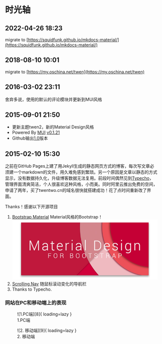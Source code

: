 # 时光轴

## **2022-04-26 18:23**

migrate to [https://squidfunk.github.io/mkdocs-material/](https://squidfunk.github.io/mkdocs-material/)

## **2018-08-10 10:01**

migrate to [https://my.oschina.net/twen](https://my.oschina.net/twen)

## **2016-03-02 23:11**

舍弃多说，使用的默认的评论模块并更新到MUI风格

## **2015-09-01 21:50**

- 更新主题twen2，新的Material Design风格
- Powered By [MUI][1] [v0.1.21][2]
- Github输出[1.0][3]版本

## **2015-02-10 15:30**

之前在GitHub Pages上建了用Jekyll生成的静态网页方式的博客，每次写文章必须建一个markdown的文件，用久难免感到繁琐。另一个原因是文章以静态的方式显示，没有数据持久化，升级博客数据无法复用。前段时间偶然见到[Typecho][4]，管理界面清爽简洁，个人很喜欢这种风格，小而美。同时阿里云推出免费的空间，申请了两年，买了twentwo.cn的域名很快就搭建成功！花了点时间重新改了界面。


Thanks！感谢以下开源项目

1. [Bootstrap Material][5] Material风格的Bootstrap！
   ![banner.jpg][6]
2. [Scrolling Nav][7] 随鼠标滚动变化的导航栏
3. Thanks to Typecho.


### 网站在PC和移动端上的表现

<figure markdown>
  ![1.PC端][8]{ loading=lazy }
  <figcaption>1.PC端</figcaption>
</figure>
   

<figure markdown>
  ![2. 移动端][9]{ loading=lazy }
  <figcaption>2. 移动端</figcaption>
</figure>


[1]: https://www.muicss.com/
[2]: https://github.com/muicss/mui/releases?after=0.2.3
[3]: https://github.com/twentwo/twen-typecho/releases
[4]: http://typecho.org/
[5]: https://github.com/FezVrasta/bootstrap-material-design
[6]: blog/index/3591976178.jpg
[7]: https://github.com/IronSummitMedia/startbootstrap
[8]: blog/index/28567521.png
[9]: blog/index/2468844323.png
